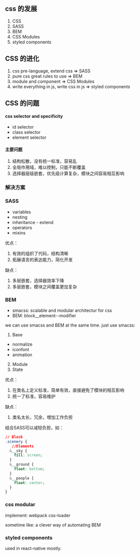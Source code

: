 ## css 的发展
1. CSS
2. SASS
3. BEM
4. CSS Modules
5. styled components

## CSS 的进化
1. css pre-language, extend css => SASS
2. pure css great rules to use => BEM
3. module and component => CSS Modules
4. write everything in js, write css in js => styled components

## CSS 的问题
#### css selector and specificity
* id selector
* class selector
* element selector

#### 主要问题
1. 结构松散，没有统一标准，容易乱
2. 全局作用域，难以控制，只能不断覆盖
3. 选择器层级嵌套，优先级计算复杂，模块之间容易相互影响

### 解决方案

### SASS
* variables
* nesting
* inheritance - extend
* operators
* mixins

优点：
1. 有效的组织了代码，结构清晰
2. 拓展语言的表达能力，简化开发

缺点：
1. 多层嵌套，选择器效率下降
2. 多层嵌套，模块之间覆盖更加复杂

### BEM
* smacss: scalable and modular architectur for css
* BEM: block__element--modifier

we can use smacss and BEM at the same time.
just use smacss:
1. Base
  * normalize
  * iconfont
  * animation
2. Module
3. State

优点：
1. 在类名上定义标准，简单有效，直接避免了模块的相互影响
2. 统一了标准，容易维护

缺点：
1. 类名太长，冗余，增加工作负担

结合SASS可以减轻负担，如：

``` css
// Block
.scenery {
   //Elements
  &__sky {
    fill: screen;
  }
  &__ground {
    float: bottom;
  }
  &__people {
    float: center;
  }
}
```

### css modular
implement: webpack css-loader

sometime like: a clever way of automating BEM

### styled components
used in react-native mostly.
